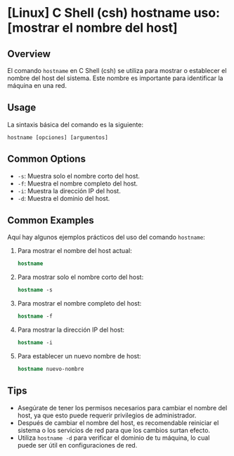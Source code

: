 # [Linux] C Shell (csh) hostname uso: [mostrar el nombre del host]

## Overview
El comando `hostname` en C Shell (csh) se utiliza para mostrar o establecer el nombre del host del sistema. Este nombre es importante para identificar la máquina en una red.

## Usage
La sintaxis básica del comando es la siguiente:

```
hostname [opciones] [argumentos]
```

## Common Options
- `-s`: Muestra solo el nombre corto del host.
- `-f`: Muestra el nombre completo del host.
- `-i`: Muestra la dirección IP del host.
- `-d`: Muestra el dominio del host.

## Common Examples
Aquí hay algunos ejemplos prácticos del uso del comando `hostname`:

1. Para mostrar el nombre del host actual:
   ```csh
   hostname
   ```

2. Para mostrar solo el nombre corto del host:
   ```csh
   hostname -s
   ```

3. Para mostrar el nombre completo del host:
   ```csh
   hostname -f
   ```

4. Para mostrar la dirección IP del host:
   ```csh
   hostname -i
   ```

5. Para establecer un nuevo nombre de host:
   ```csh
   hostname nuevo-nombre
   ```

## Tips
- Asegúrate de tener los permisos necesarios para cambiar el nombre del host, ya que esto puede requerir privilegios de administrador.
- Después de cambiar el nombre del host, es recomendable reiniciar el sistema o los servicios de red para que los cambios surtan efecto.
- Utiliza `hostname -d` para verificar el dominio de tu máquina, lo cual puede ser útil en configuraciones de red.